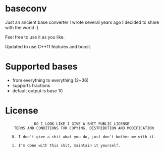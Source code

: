 # baseconv

Just an ancient base converter I wrote several years ago I decided to share with the world :)

Feel free to use it as you like.

Updated to use C++11 features and boost.


# Supported bases

 - from everything to everything (2~36)
 - supports fractions
 - default output is base 10


# License

```
             DO I LOOK LIKE I GIVE A SHIT PUBLIC LICENSE 
    TERMS AND CONDITIONS FOR COPYING, DISTRIBUTION AND MODIFICATION 
  
   0. I don't give a shit what you do, just don't bother me with it.

   1. I'm done with this shit, maintain it yourself.
```
